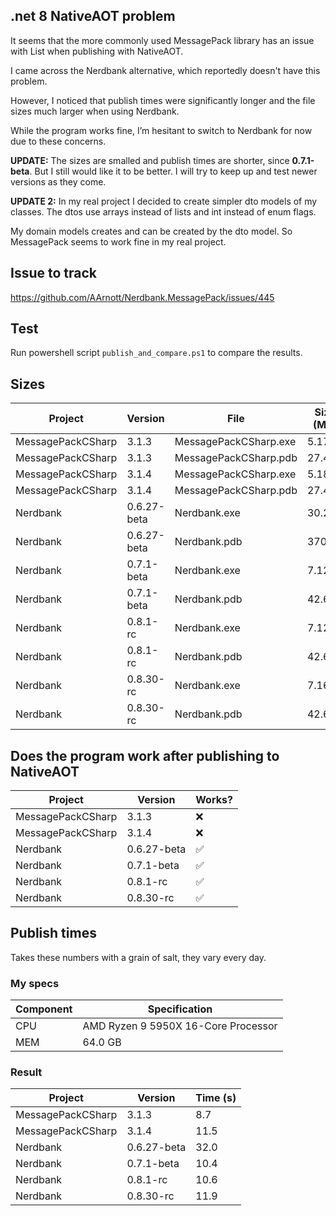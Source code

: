 ## .net 8 NativeAOT problem
It seems that the more commonly used MessagePack library has an issue with List<T> when publishing with NativeAOT.

I came across the Nerdbank alternative, which reportedly doesn't have this problem.

However, I noticed that publish times were significantly longer and the file sizes much larger when using Nerdbank.

While the program works fine, I’m hesitant to switch to Nerdbank for now due to these concerns.

**UPDATE:** The sizes are smalled and publish times are shorter, since **0.7.1-beta**. But I still would like it to be better.
I will try to keep up and test newer versions as they come.

**UPDATE 2:** In my real project I decided to create simpler dto models of my classes.
The dtos use arrays instead of lists and int instead of enum flags.

My domain models creates and can be created by the dto model. So MessagePack seems to work fine in my real project.

## Issue to track
https://github.com/AArnott/Nerdbank.MessagePack/issues/445

## Test
Run powershell script `publish_and_compare.ps1` to compare the results.

## Sizes
| Project           | Version     |  File                 | Size (MB) |
|-------------------|-------------|-----------------------|-----------|
| MessagePackCSharp | 3.1.3       | MessagePackCSharp.exe | 5.17      |
| MessagePackCSharp | 3.1.3       | MessagePackCSharp.pdb | 27.46     |
| MessagePackCSharp | 3.1.4       | MessagePackCSharp.exe | 5.18      |
| MessagePackCSharp | 3.1.4       | MessagePackCSharp.pdb | 27.47     |
| Nerdbank          | 0.6.27-beta | Nerdbank.exe          | 30.22     |
| Nerdbank          | 0.6.27-beta | Nerdbank.pdb          | 370.65    |
| Nerdbank          | 0.7.1-beta  | Nerdbank.exe          | 7.12      |
| Nerdbank          | 0.7.1-beta  | Nerdbank.pdb          | 42.64     |
| Nerdbank          | 0.8.1-rc    | Nerdbank.exe          | 7.12      |
| Nerdbank          | 0.8.1-rc    | Nerdbank.pdb          | 42.65     |
| Nerdbank          | 0.8.30-rc   | Nerdbank.exe          | 7.16      |
| Nerdbank          | 0.8.30-rc   | Nerdbank.pdb          | 42.66     |

## Does the program work after publishing to NativeAOT
| Project           | Version     | Works?   |
|-------------------|-------------|----------|
| MessagePackCSharp | 3.1.3       | ❌       |
| MessagePackCSharp | 3.1.4       | ❌       |
| Nerdbank          | 0.6.27-beta | ✅      |
| Nerdbank          | 0.7.1-beta  | ✅      |
| Nerdbank          | 0.8.1-rc    | ✅      |
| Nerdbank          | 0.8.30-rc   | ✅      |

## Publish times
Takes these numbers with a grain of salt, they vary every day.
### My specs
| Component | Specification                         |
|-----------|---------------------------------------|
| CPU       | AMD Ryzen 9 5950X 16-Core Processor   |
| MEM       | 64.0 GB                               |

### Result
| Project           | Version     | Time (s) |
|-------------------|-------------|----------|
| MessagePackCSharp | 3.1.3       | 8.7      |
| MessagePackCSharp | 3.1.4       | 11.5     |
| Nerdbank          | 0.6.27-beta | 32.0     |
| Nerdbank          | 0.7.1-beta  | 10.4     |
| Nerdbank          | 0.8.1-rc    | 10.6     |
| Nerdbank          | 0.8.30-rc   | 11.9     |
